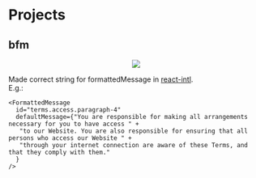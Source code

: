 # Projects
## bfm
<p align="center">
  <img src="https://image.ibb.co/keTwW7/7b07a3c506_1.png"/>
</p>

Made correct string for formattedMessage in [react-intl](https://github.com/yahoo/react-intl).
<br />
E.g.:
```react
<FormattedMessage
  id="terms.access.paragraph-4"
  defaultMessage={"You are responsible for making all arrangements necessary for you to have access " +
   "to our Website. You are also responsible for ensuring that all persons who access our Website " +
   "through your internet connection are aware of these Terms, and that they comply with them."
  }
/>
```
